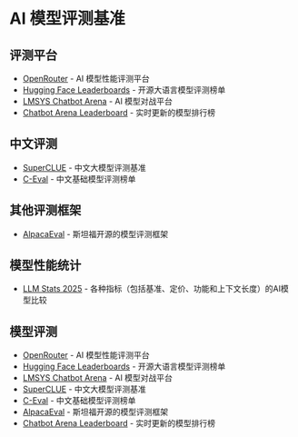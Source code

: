 # AI 模型评测基准

## 评测平台
- [OpenRouter](https://openrouter.ai/rankings?view=trending) - AI 模型性能评测平台
- [Hugging Face Leaderboards](https://huggingface.co/spaces/HuggingFaceH4/open_llm_leaderboard) - 开源大语言模型评测榜单
- [LMSYS Chatbot Arena](https://chat.lmsys.org/) - AI 模型对战平台
- [Chatbot Arena Leaderboard](https://huggingface.co/spaces/lmsys/chatbot-arena-leaderboard) - 实时更新的模型排行榜

## 中文评测
- [SuperCLUE](https://www.superclue.ai) - 中文大模型评测基准
- [C-Eval](https://cevalbenchmark.com/) - 中文基础模型评测榜单

## 其他评测框架
- [AlpacaEval](https://tatsu-lab.github.io/alpaca_eval/) - 斯坦福开源的模型评测框架

## 模型性能统计
- [LLM Stats 2025](https://llm-stats.com/) - 各种指标（包括基准、定价、功能和上下文长度）的AI模型比较

## 模型评测
- [OpenRouter](https://openrouter.ai/rankings?view=trending) - AI 模型性能评测平台
- [Hugging Face Leaderboards](https://huggingface.co/spaces/HuggingFaceH4/open_llm_leaderboard) - 开源大语言模型评测榜单
- [LMSYS Chatbot Arena](https://chat.lmsys.org/) - AI 模型对战平台
- [SuperCLUE](https://www.superclue.ai) - 中文大模型评测基准
- [C-Eval](https://cevalbenchmark.com/) - 中文基础模型评测榜单
- [AlpacaEval](https://tatsu-lab.github.io/alpaca_eval/) - 斯坦福开源的模型评测框架
- [Chatbot Arena Leaderboard](https://huggingface.co/spaces/lmsys/chatbot-arena-leaderboard) - 实时更新的模型排行榜